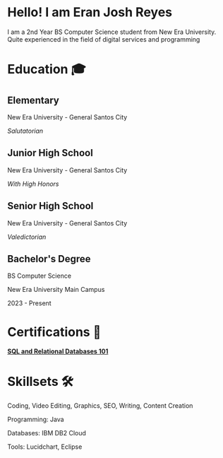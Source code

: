 # Hello! I am Eran Josh Reyes 

I am a 2nd Year BS Computer Science student from New Era University. Quite experienced in the field of digital services and programming

# Education 🎓

<h2>Elementary</h2>

New Era University - General Santos City 



_Salutatorian_




<h2>Junior High School</h2>


New Era University - General Santos City

_With High Honors_

<h2>Senior High School</h2>

New Era University - General Santos City

_Valedictorian_


<h2>Bachelor's Degree</h2> 

BS Computer Science

New Era University Main Campus

2023 - Present



# Certifications 🏅

  
[**SQL and Relational Databases 101**](https://courses.cognitiveclass.ai/certificates/df5da1113e2f4547821e7cf21ee606fa)
  


# Skillsets 🛠️
  
Coding, Video Editing, Graphics, SEO, Writing, Content Creation


Programming: Java

Databases: IBM DB2 Cloud

Tools: Lucidchart, Eclipse




<!--
**EranJosh/EranJosh** is a ✨ _special_ ✨ repository because its `README.md` (this file) appears on your GitHub profile.

Here are some ideas to get you started:

- 🔭 I’m currently working on ...
- 🌱 I’m currently learning ...
- 👯 I’m looking to collaborate on ...
- 🤔 I’m looking for help with ...
- 💬 Ask me about ...
- 📫 How to reach me: ...
- 😄 Pronouns: ...
- ⚡ Fun fact: ...
-->
